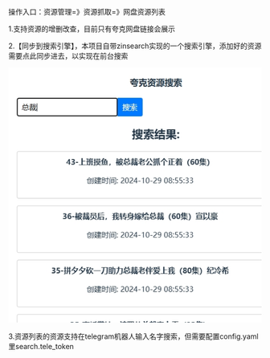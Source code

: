 
操作入口：资源管理=》资源抓取=》网盘资源列表



1.支持资源的增删改查，目前只有夸克网盘链接会展示

2.【同步到搜索引擎】，本项目自带zinsearch实现的一个搜索引擎，添加好的资源需要点此同步进去，以实现在前台搜索

![操作示例](images/9.png)

3.资源列表的资源支持在telegram机器人输入名字搜索，但需要配置config.yaml里search.tele_token